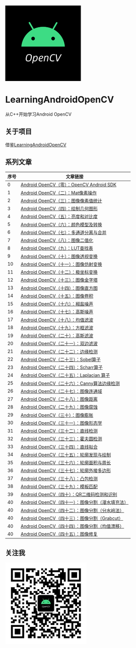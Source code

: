 ![OpenCV or Android](./logo/logo.png)
# LearningAndroidOpenCV
从C++开始学习Android OpenCV

## 关于项目
借鉴[LearningAndroidOpenCV](https://github.com/onlyloveyd/LearningAndroidOpenCV)


## 系列文章
| 序号 | 文章链接                                                     |
| ---- | ------------------------------------------------------------ |
| 0    | [Android OpenCV（零）：OpenCV Android SDK](https://mp.weixin.qq.com/s/tt_Pe9SxqOqm1xg6VLH_zw) |
| 1    | [Android OpenCV（二）：Mat像素操作](https://mp.weixin.qq.com/s/YUIpycPuWdxlotTUFUDqGQ) |
| 2    | [Android OpenCV（三）：图像像素值统计](https://mp.weixin.qq.com/s/T_j0pGUQOi39pI0aJfWnfw) |
| 3    | [Android OpenCV（四）：绘制几何图形](https://mp.weixin.qq.com/s/WiycF-xq0e8bOUKH8GMYYw) |
| 4    | [Android OpenCV（五）：亮度和对比度](https://mp.weixin.qq.com/s/PV6pjrNQ3z6YfaLLgLWR_w) |
| 5    | [Android OpenCV（六）：颜色模型及转换](https://mp.weixin.qq.com/s/rNkOlGlKmZTiGVM-_e7zYQ) |
| 6    | [Android OpenCV（七）：多通道分离与合并](https://mp.weixin.qq.com/s/GiGgZ2vJJPbzQ9LBDdeBZA) |
| 7    | [Android OpenCV（八）：图像二值化](https://mp.weixin.qq.com/s/SfMF0RLxyklZT8-2e7QqPg) |
| 8    | [Android OpenCV（九）：LUT查找表](https://mp.weixin.qq.com/s/Ys48Z9dTZrGGFJPQWD5Adw) |
| 9    | [Android OpenCV（十）：图像透视变换](https://mp.weixin.qq.com/s/rJ2-lgnQlgn6mQfsIU8fSA) |
| 10   | [Android OpenCV（十一）：图像仿射变换](https://mp.weixin.qq.com/s/tzY-XDbwYN8whr_bU1laMQ) |
| 11   | [Android OpenCV（十二）：极坐标变换](https://mp.weixin.qq.com/s/P-kzzxswy9TgAkIy0IZjqg) |
| 12   | [Android OpenCV（十三）：图像金字塔](https://mp.weixin.qq.com/s/sjD2Xj0kwSK6SnloCo63pw) |
| 13   | [Android OpenCV（十四）：图像直方图](https://mp.weixin.qq.com/s/ri6ISwSywMlwtgJGCFXhgg) |
| 14   | [Android OpenCV（十五）：图像卷积](https://mp.weixin.qq.com/s/AeWrLAPiw-wCzZ9WpisjFw) |
| 15   | [Android OpenCV（十六）：椒盐噪声](https://mp.weixin.qq.com/s/a7qsffQkMBUbOTWJ7BSB9g) |
| 16   | [Android OpenCV（十七）：高斯噪声](https://mp.weixin.qq.com/s/kdSvRnhZ3YsANpW7vV1JuA) |
| 17   | [Android OpenCV（十八）：均值滤波](https://mp.weixin.qq.com/s/r89z-8M12HQLR0Jwq1XW9Q) |
| 18   | [Android OpenCV（十九）：方框滤波](https://mp.weixin.qq.com/s/S4zsli95903nR9b1uJHsRA) |
| 19   | [Android OpenCV（二十）：高斯滤波](https://mp.weixin.qq.com/s/sepn_ywfqVRys7EvFVaGSA) |
| 20   | [Android OpenCV（二十一）：双边滤波](https://mp.weixin.qq.com/s/Nx3IHzs9COthvLP1jeSFTQ) |
| 21   | [Android OpenCV（二十二）：边缘检测](https://mp.weixin.qq.com/s/OiTmfIgqpXZirm6KxmaaVA) |
| 22   | [Android OpenCV（二十三）：Sobel算子](https://mp.weixin.qq.com/s/GOPyv1oHwdkDGFrc16XaCA) |
| 23   | [Android OpenCV（二十四）：Scharr算子](https://mp.weixin.qq.com/s/feYTc-YuoW3N_JhNywXRBA) |
| 24   | [Android OpenCV（二十五）：Laplacian 算子](https://mp.weixin.qq.com/s/AGPcCq5POYggVc_A-MywIA) |
| 25   | [Android OpenCV（二十六）：Canny算法边缘检测](https://mp.weixin.qq.com/s/6YiyPMz2JsbhhaIu8W9AEQ) |
| 26   | [Android OpenCV（二十七）：图像连通域](https://mp.weixin.qq.com/s/OMaWb2e-bJN7BUQKysAQYw) |
| 27   | [Android OpenCV（二十八）：图像距离](https://mp.weixin.qq.com/s/npTGB2Vuy0SLFaJYxtPSGA) |
| 28   | [Android OpenCV（二十九）：图像腐蚀](https://mp.weixin.qq.com/s/MKQh1_KD5vI4kOZnnvKr1g) |
| 29   | [Android OpenCV（三十）：图像膨胀](https://mp.weixin.qq.com/s/5IGiQCHJesObyzUF8Z_HGg) |
| 30   | [Android OpenCV（三十一）：图像形态学](https://mp.weixin.qq.com/s/q_jJ35t9_pnCxLf7ey3gJg) |
| 31   | [Android OpenCV（三十二）：直线检测](https://mp.weixin.qq.com/s/cfMoC6ctwz5oQZwWqUVOyA) |
| 32   | [Android OpenCV（三十三）：霍夫圆检测](https://mp.weixin.qq.com/s/RQlmjcSsc3-h8408TOhGPA) |
| 33   | [Android OpenCV（三十四）：直线拟合](https://mp.weixin.qq.com/s/ajeoL1f2GB_kfpmtffAbeQ) |
| 34   | [Android OpenCV（三十五）：轮廓发现与绘制](https://mp.weixin.qq.com/s/teLC9is4DbaWspmlBRnZcA)                                                             |
| 35   | [Android OpenCV（三十六）：轮廓面积与周长](https://mp.weixin.qq.com/s/65g0FjNOjSa_SZnn2KB6kg)                                                               |
| 36   | [Android OpenCV（三十七）：轮廓外接多边形](https://mp.weixin.qq.com/s/k1XoftYDd_obuoo8aCm2xA)                                                               |
| 37   | [Android OpenCV（三十八）：凸包检测](https://mp.weixin.qq.com/s/63mobnSQ5JeC0qzlXm1CWQ)|
| 38   | [Android OpenCV（三十九）：模板匹配](https://mp.weixin.qq.com/s/Qxn39TbYoJgbdorw_ZEijQ)|
| 39   | [Android OpenCV（四十）：QR二维码检测和识别](https://mp.weixin.qq.com/s/tIJ09FdtUGTFJyHMPfA6sg)|
| 40   | [Android OpenCV（四十一）：图像分割（漫水填充法）](https://mp.weixin.qq.com/s/T5ulYqw4-tNgCUsg35-tSg)|
| 40   | [Android OpenCV（四十二）：图像分割（分水岭法）](https://mp.weixin.qq.com/s/YhOfsHqd0Xh63-tXZ5xXcQ)|
| 40   | [Android OpenCV（四十三）：图像分割（Grabcut）](https://mp.weixin.qq.com/s/lyUIKLsCwg2nbsjhS7kfbw)|
| 40   | [Android OpenCV（四十四）：图像分割（均值漂移）](https://mp.weixin.qq.com/s/qNiI6MStRvm4LFiPhMiKWw)|
| 40   | [Android OpenCV（四十五）：图像修复](https://mp.weixin.qq.com/s/npomqlMbZj83LjY3nEwMcg)|


## 关注我
![OpenCV or Android](./logo/wechat_qrcode.jpg)

